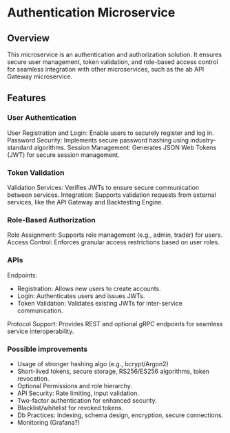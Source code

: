 # Authentication Microservice

## Overview
This microservice is an authentication and authorization solution. It ensures secure user management, token validation, and role-based access control for seamless integration with other microservices, such as the ab API Gateway microservice.

## Features

### User Authentication

User Registration and Login: Enable users to securely register and log in.
Password Security: Implements secure password hashing using industry-standard algorithms.
Session Management: Generates JSON Web Tokens (JWT) for secure session management.

### Token Validation

Validation Services: Verifies JWTs to ensure secure communication between services.
Integration: Supports validation requests from external services, like the API Gateway and Backtesting Engine.

### Role-Based Authorization

Role Assignment: Supports role management (e.g., admin, trader) for users.
Access Control: Enforces granular access restrictions based on user roles.

### APIs
Endpoints:
  * Registration: Allows new users to create accounts.
  * Login: Authenticates users and issues JWTs.
  * Token Validation: Validates existing JWTs for inter-service communication.

Protocol Support: Provides REST and optional gRPC endpoints for seamless service interoperability.

### Possible improvements

* Usage of stronger hashing algo (e.g., bcrypt/Argon2)
* Short-lived tokens, secure storage, RS256/ES256 algorithms, token revocation.
* Optional Permissions and role hierarchy.
* API Security: Rate limiting, input validation.
* Two-factor authentication for enhanced security.
* Blacklist/whitelist for revoked tokens.
* Db Practices: Indexing, schema design, encryption, secure connections.
* Monitoring (Grafana?)

